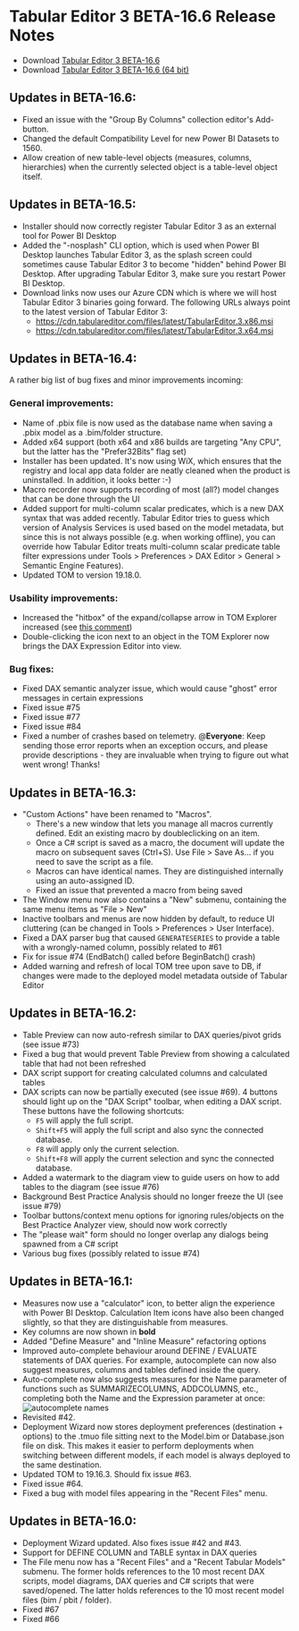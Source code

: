 ﻿# Tabular Editor 3 BETA-16.6 Release Notes

- Download [Tabular Editor 3 BETA-16.6](https://cdn.tabulareditor.com/files/TabularEditor.3.BETA-16.6.x86.msi)
- Download [Tabular Editor 3 BETA-16.6 (64 bit)](https://cdn.tabulareditor.com/files/TabularEditor.3.BETA-16.6.x64.msi)

## Updates in BETA-16.6:

- Fixed an issue with the "Group By Columns" collection editor's Add-button.
- Changed the default Compatibility Level for new Power BI Datasets to 1560.
- Allow creation of new table-level objects (measures, columns, hierarchies) when the currently selected object is a table-level object itself.

## Updates in BETA-16.5:

- Installer should now correctly register Tabular Editor 3 as an external tool for Power BI Desktop
- Added the "-nosplash" CLI option, which is used when Power BI Desktop launches Tabular Editor 3, as the splash screen could sometimes cause Tabular Editor 3 to become "hidden" behind Power BI Desktop. After upgrading Tabular Editor 3, make sure you restart Power BI Desktop.
- Download links now uses our Azure CDN which is where we will host Tabular Editor 3 binaries going forward. The following URLs always point to the latest version of Tabular Editor 3:
  - https://cdn.tabulareditor.com/files/latest/TabularEditor.3.x86.msi
  - https://cdn.tabulareditor.com/files/latest/TabularEditor.3.x64.msi

## Updates in BETA-16.4:

A rather big list of bug fixes and minor improvements incoming:

### General improvements:
- Name of .pbix file is now used as the database name when saving a .pbix model as a .bim/folder structure.
- Added x64 support (both x64 and x86 builds are targeting "Any CPU", but the latter has the "Prefer32Bits" flag set)
- Installer has been updated. It's now using WiX, which ensures that the registry and local app data folder are neatly cleaned when the product is uninstalled. In addition, it looks better :-)
- Macro recorder now supports recording of most (all?) model changes that can be done through the UI
- Added support for multi-column scalar predicates, which is a new DAX syntax that was added recently. Tabular Editor tries to guess which version of Analysis Services is used based on the model metadata, but since this is not always possible (e.g. when working offline), you can override how Tabular Editor treats multi-column scalar predicate table filter expressions under Tools > Preferences > DAX Editor > General > Semantic Engine Features).
- Updated TOM to version 19.18.0.

### Usability improvements:
- Increased the "hitbox" of the expand/collapse arrow in TOM Explorer increased (see [this comment](https://github.com/TabularEditor3/PublicPreview/issues/81#issuecomment-789637586))
- Double-clicking the icon next to an object in the TOM Explorer now brings the DAX Expression Editor into view.

### Bug fixes:
- Fixed DAX semantic analyzer issue, which would cause "ghost" error messages in certain expressions
- Fixed issue #75 
- Fixed issue #77
- Fixed issue #84
- Fixed a number of crashes based on telemetry. @**Everyone**: Keep sending those error reports when an exception occurs, and please provide descriptions - they are invaluable when trying to figure out what went wrong! Thanks!

## Updates in BETA-16.3:

- "Custom Actions" have been renamed to "Macros".
  - There's a new window that lets you manage all macros currently defined. Edit an existing macro by doubleclicking on an item.
  - Once a C# script is saved as a macro, the document will update the macro on subsequent saves (Ctrl+S). Use File > Save As... if you need to save the script as a file.
  - Macros can have identical names. They are distinguished internally using an auto-assigned ID.
  - Fixed an issue that prevented a macro from being saved
- The Window menu now also contains a "New" submenu, containing the same menu items as "File > New"
- Inactive toolbars and menus are now hidden by default, to reduce UI cluttering (can be changed in Tools > Preferences > User Interface).
- Fixed a DAX parser bug that caused `GENERATESERIES` to provide a table with a wrongly-named column, possibly related to #61
- Fix for issue #74 (EndBatch() called before BeginBatch() crash)
- Added warning and refresh of local TOM tree upon save to DB, if changes were made to the deployed model metadata outside of Tabular Editor


## Updates in BETA-16.2:

- Table Preview can now auto-refresh similar to DAX queries/pivot grids (see issue #73)
- Fixed a bug that would prevent Table Preview from showing a calculated table that had not been refreshed
- DAX script support for creating calculated columns and calculated tables
- DAX scripts can now be partially executed (see issue #69). 4 buttons should light up on the "DAX Script" toolbar, when editing a DAX script. These buttons have the following shortcuts:
  - `F5` will apply the full script.
  - `Shift+F5` will apply the full script and also sync the connected database.
  - `F8` will apply only the current selection.
  - `Shift+F8` will apply the current selection and sync the connected database.
- Added a watermark to the diagram view to guide users on how to add tables to the diagram (see issue #76)
- Background Best Practice Analysis should no longer freeze the UI (see issue #79)
- Toolbar buttons/context menu options for ignoring rules/objects on the Best Practice Analyzer view, should now work correctly
- The "please wait" form should no longer overlap any dialogs being spawned from a C# script
- Various bug fixes (possibly related to issue #74)

## Updates in BETA-16.1:

- Measures now use a "calculator" icon, to better align the experience with Power BI Desktop. Calculation Item icons have also been changed slightly, so that they are distinguishable from measures.
- Key columns are now shown in **bold**
- Added "Define Measure" and "Inline Measure" refactoring options
- Improved auto-complete behaviour around DEFINE / EVALUATE statements of DAX queries. For example, autocomplete can now also suggest measures, columns and tables defined inside the query.
- Auto-complete now also suggests measures for the Name parameter of functions such as SUMMARIZECOLUMNS, ADDCOLUMNS, etc., completing both the Name and the Expression parameter at once: 
![autocomplete names](https://user-images.githubusercontent.com/8976200/107629428-66aada80-6c62-11eb-91e4-d5528947840a.gif)
- Revisited #42.
- Deployment Wizard now stores deployment preferences (destination + options) to the .tmuo file sitting next to the Model.bim or Database.json file on disk. This makes it easier to perform deployments when switching between different models, if each model is always deployed to the same destination.
- Updated TOM to 19.16.3. Should fix issue #63.
- Fixed issue #64.
- Fixed a bug with model files appearing in the "Recent Files" menu.

## Updates in BETA-16.0:

- Deployment Wizard updated. Also fixes issue #42 and #43.
- Support for DEFINE COLUMN and TABLE syntax in DAX queries
- The File menu now has a "Recent Files" and a "Recent Tabular Models" submenu. The former holds references to the 10 most recent DAX scripts, model diagrams, DAX queries and C# scripts that were saved/opened. The latter holds references to the 10 most recent model files (bim / pbit / folder).
- Fixed #67 
- Fixed #66 
